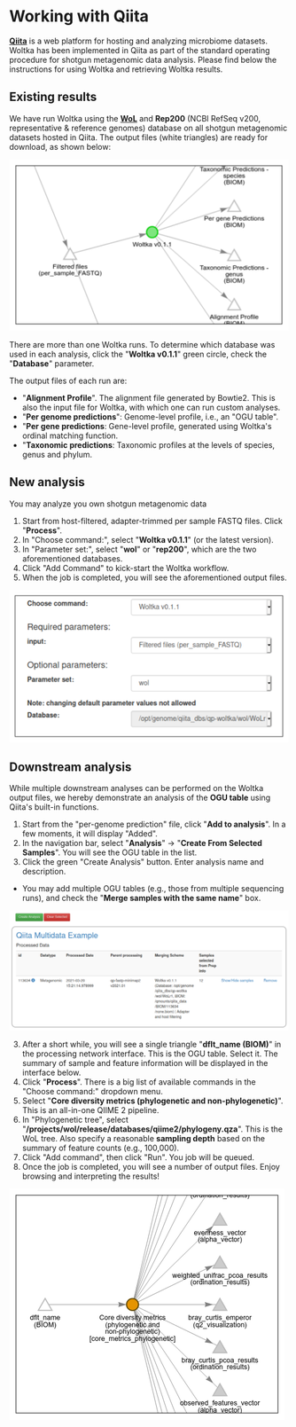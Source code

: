 # Working with Qiita

[**Qiita**](https://qiita.ucsd.edu/) is a web platform for hosting and analyzing microbiome datasets. Woltka has been implemented in Qiita as part of the standard operating procedure for shotgun metagenomic data analysis. Please find below the instructions for using Woltka and retrieving Woltka results.

## Existing results

We have run Woltka using the [**WoL**](wol.md) and **Rep200** (NCBI RefSeq v200, representative & reference genomes) database on all shotgun metagenomic datasets hosted in Qiita. The output files (white triangles) are ready for download, as shown below:

![Qiita1](img/qiita1.png)

There are more than one Woltka runs. To determine which database was used in each analysis, click the "**Woltka v0.1.1**" green circle, check the "**Database**" parameter.

The output files of each run are:

  - "**Alignment Profile**". The alignment file generated by Bowtie2. This is also the input file for Woltka, with which one can run custom analyses.
  - "**Per genome predictions**": Genome-level profile, i.e., an "OGU table".
  - "**Per gene predictions**: Gene-level profile, generated using Woltka's ordinal matching function.
  - "**Taxonomic predictions**: Taxonomic profiles at the levels of species, genus and phylum.


## New analysis

You may analyze you own shotgun metagenomic data

1. Start from host-filtered, adapter-trimmed per sample FASTQ files. Click "**Process**".
2. In "Choose command:", select "**Woltka v0.1.1**" (or the latest version).
3. In "Parameter set:", select "**wol**" or "**rep200**", which are the two aforementioned databases.
4. Click "Add Command" to kick-start the Woltka workflow.
5. When the job is completed, you will see the aforementioned output files.

![Qiita2](img/qiita2.png)


## Downstream analysis

While multiple downstream analyses can be performed on the Woltka output files, we hereby demonstrate an analysis of the **OGU table** using Qiita's built-in functions.

1. Start from the "per-genome prediction" file, click "**Add to analysis**". In a few moments, it will display "Added".
2. In the navigation bar, select "**Analysis**" -> "**Create From Selected Samples**". You will see the OGU table in the list.
2. Click the green "Create Analysis" button. Enter analysis name and description.
 - You may add multiple OGU tables (e.g., those from multiple sequencing runs), and check the "**Merge samples with the same name**" box.

![Qiita3](img/qiita3.png)

3. After a short while, you will see a single triangle "**dflt_name (BIOM)**" in the processing network interface. This is the OGU table. Select it. The summary of sample and feature information will be displayed in the interface below.
4. Click "**Process**". There is a big list of available commands in the "Choose command:" dropdown menu.
5. Select "**Core diversity metrics (phylogenetic and non-phylogenetic)**". This is an all-in-one QIIME 2 pipeline.
6. In "Phylogenetic tree", select "**/projects/wol/release/databases/qiime2/phylogeny.qza**". This is the WoL tree. Also specify a reasonable **sampling depth** based on the summary of feature counts (e.g., 100,000).
7. Click "Add command", then click "Run". You job will be queued.
8. Once the job is completed, you will see a number of output files. Enjoy browsing and interpreting the results!

![Qiita4](img/qiita4.png)